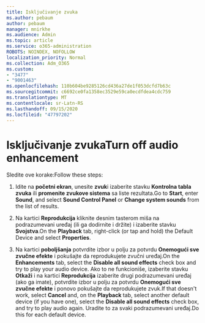 ```yaml
---
title: Isključivanje zvuka
ms.author: pebaum
author: pebaum
manager: mnirkhe
ms.audience: Admin
ms.topic: article
ms.service: o365-administration
ROBOTS: NOINDEX, NOFOLLOW
localization_priority: Normal
ms.collection: Adm_O365
ms.custom:
- "3477"
- "9001463"
ms.openlocfilehash: 110b604be9285126cd436a27de1f053dcfd7b63c
ms.sourcegitcommit: c6692ce0fa1358ec3529e59ca0ecdfdea4cdc759
ms.translationtype: MT
ms.contentlocale: sr-Latn-RS
ms.lasthandoff: 09/15/2020
ms.locfileid: "47797202"
---
```

# <a name="turn-off-audio-enhancement"></a><span data-ttu-id="8062d-102">Isključivanje zvuka</span><span class="sxs-lookup"><span data-stu-id="8062d-102">Turn off audio enhancement</span></span>

<span data-ttu-id="8062d-103">Sledite ove korake:</span><span class="sxs-lookup"><span data-stu-id="8062d-103">Follow these steps:</span></span>

1. <span data-ttu-id="8062d-104">Idite na **početni ekran**, unesite **zvuk**i izaberite stavku **Kontrolna tabla zvuka** ili **promenite zvukove sistema** sa liste rezultata.</span><span class="sxs-lookup"><span data-stu-id="8062d-104">Go to **Start**, enter **Sound**, and select **Sound Control Panel** or **Change system sounds** from the list of results.</span></span>

2. <span data-ttu-id="8062d-105">Na kartici **Reprodukcija** kliknite desnim tasterom miša na podrazumevani uređaj (ili ga dodirnite i držite) i izaberite stavku **Svojstva**.</span><span class="sxs-lookup"><span data-stu-id="8062d-105">On the **Playback** tab, right-click (or tap and hold) the Default Device and select **Properties**.</span></span>

3. <span data-ttu-id="8062d-106">Na kartici **poboljšanja** potvrdite izbor u polju za potvrdu **Onemogući sve zvučne efekte** i pokušajte da reprodukujete zvučni uređaj.</span><span class="sxs-lookup"><span data-stu-id="8062d-106">On the **Enhancements** tab, select the **Disable all sound effects** check box and try to play your audio device.</span></span> <span data-ttu-id="8062d-107">Ako to ne funkcioniše, izaberite stavku **Otkaži** i na kartici **Reprodukcija** izaberite drugi podrazumevani uređaj (ako ga imate), potvrdite izbor u polju za potvrdu **Onemogući sve zvučne efekte** i ponovo pokušajte da reprodukujete zvuk.</span><span class="sxs-lookup"><span data-stu-id="8062d-107">If that doesn't work, select **Cancel** and, on the **Playback** tab, select another default device (if you have one), select the **Disable all sound effects** check box, and try to play audio again.</span></span> <span data-ttu-id="8062d-108">Uradite to za svaki podrazumevani uređaj.</span><span class="sxs-lookup"><span data-stu-id="8062d-108">Do this for each default device.</span></span>
